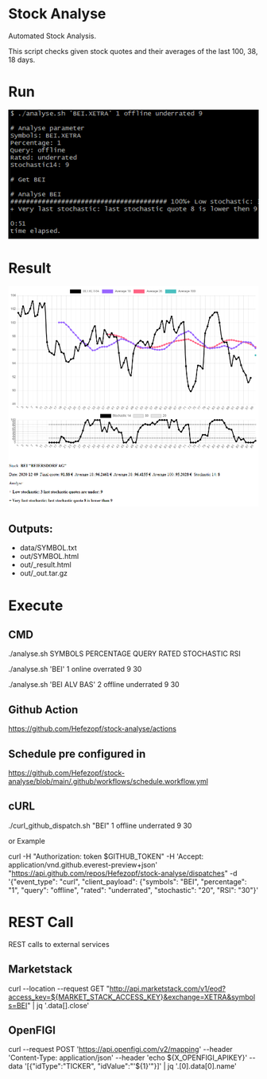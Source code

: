 # Stock Analyse
Automated Stock Analysis.

This script checks given stock quotes and their averages of the last 100, 38, 18 days.


# Run
![ScreenShotCMD](image/ScreenShotCMD.png "ScreenShotCMD")


# Result
![ScreenShotResult](image/ScreenShotResult.png "ScreenShotResult")

## Outputs:
- data/SYMBOL.txt
- out/SYMBOL.html
- out/_result.html
- out/_out.tar.gz


# Execute

## CMD
./analyse.sh SYMBOLS PERCENTAGE QUERY RATED STOCHASTIC RSI

./analyse.sh 'BEI' 1 online overrated 9 30

./analyse.sh 'BEI ALV BAS' 2 offline underrated 9 30


## Github Action
https://github.com/Hefezopf/stock-analyse/actions


## Schedule pre configured in 
https://github.com/Hefezopf/stock-analyse/blob/main/.github/workflows/schedule.workflow.yml


## cURL
./curl_github_dispatch.sh "BEI" 1 offline underrated 9 30

or Example

curl -H "Authorization: token $GITHUB_TOKEN" -H 'Accept: application/vnd.github.everest-preview+json' "https://api.github.com/repos/Hefezopf/stock-analyse/dispatches" -d '{"event_type": "curl", "client_payload": {"symbols": "BEI", "percentage": "1", "query": "offline", "rated": "underrated", "stochastic": "20", "RSI": "30"}'


# REST Call

REST calls to external services
## Marketstack
curl  --location --request GET "http://api.marketstack.com/v1/eod?access_key=${MARKET_STACK_ACCESS_KEY}&exchange=XETRA&symbols=BEI" | jq '.data[].close'

## OpenFIGI
curl --request POST 'https://api.openfigi.com/v2/mapping' --header 'Content-Type: application/json' --header 'echo ${X_OPENFIGI_APIKEY}' --data '[{"idType":"TICKER", "idValue":"'${1}'"}]' | jq '.[0].data[0].name'


